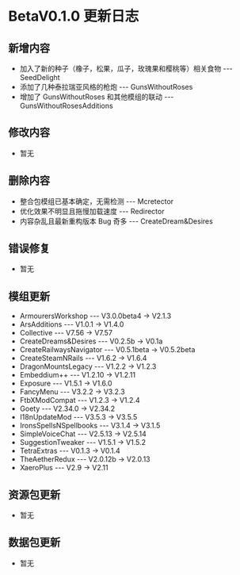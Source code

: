# BetaV0.1.0 更新日志

## 新增内容

- 加入了新的种子（橡子，松果，瓜子，玫瑰果和樱桃等）相关食物 --- SeedDelight
- 添加了几种泰拉瑞亚风格的枪炮 --- GunsWithoutRoses
- 增加了 GunsWithoutRoses 和其他模组的联动 --- GunsWithoutRosesAdditions


## 修改内容

- 暂无


## 删除内容

- 整合包模组已基本确定，无需检测 --- Mcretector
- 优化效果不明显且拖慢加载速度 --- Redirector
- 内容杂乱且最新重构版本 Bug 奇多 --- CreateDream&Desires


## 错误修复

- 暂无

## 模组更新

- ArmourersWorkshop --- V3.0.0beta4 -> V2.1.3
- ArsAdditions --- V1.0.1 -> V1.4.0
- Collective --- V7.56 -> V7.57
- CreateDreams&Desires --- V0.2.5b -> V0.1a
- CreateRailwaysNavigator --- V0.5.1beta -> V0.5.2beta
- CreateSteamNRails --- V1.6.2 -> V1.6.4
- DragonMountsLegacy --- V1.2.2 -> V1.2.3
- Embeddium++ --- V1.2.10 -> V1.2.11
- Exposure --- V1.5.1 -> V1.6.0
- FancyMenu --- V3.2.2 -> V3.2.3
- FtbXModCompat --- V1.2.3 -> V1.2.4
- Goety --- V2.34.0 -> V2.34.2
- I18nUpdateMod --- V3.5.3 -> V3.5.5
- IronsSpellsNSpellbooks --- V3.1.4 -> V3.1.5
- SimpleVoiceChat --- V2.5.13 -> V2.5.14
- SuggestionTweaker --- V1.5.1 -> V1.5.2
- TetraExtras --- V0.1.3 -> V0.1.4
- TheAetherRedux --- V2.0.12b -> V2.0.13
- XaeroPlus --- V2.9 -> V2.11

## 资源包更新

- 暂无

## 数据包更新

- 暂无
